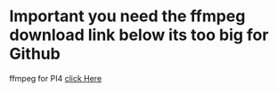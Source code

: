 # Important you need the ffmpeg download link below its too big for Github

ffmpeg for PI4 [click Here](https://drive.google.com/open?id=1ActDhTeYpAkMx7d2NrDW9yfZEHB5KbI-)
